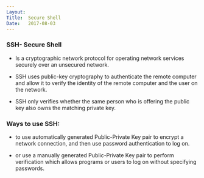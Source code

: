 ```yaml
---
Layout:
Title:	Secure Shell
Date:	2017-08-03
---
```


### SSH- Secure Shell


- Is a cryptographic network protocol for operating network services securely over an unsecured network.

- SSH uses public-key cryptography to authenticate the remote computer and allow it to verify the identity of the remote computer and the user on the network.

- SSH only verifies whether the same person who is offering the public key also owns the matching private key.


### Ways to use SSH:


- to use automatically generated Public-Private Key pair to encrypt a network connection, and then use password authentication to log on.

- or use a manually generated Public-Private Key pair to perform verification which allows programs or users to log on without specifying passwords. 
